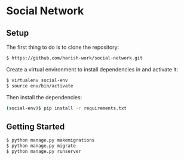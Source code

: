 # Social Network

## Setup

The first thing to do is to clone the repository:

```sh
$ https://github.com/harish-work/social-network.git
```

Create a virtual environment to install dependencies in and activate it:
```sh
$ virtualenv social-env
$ source env/bin/activate
```
Then install the dependencies:
```sh
(social-env)$ pip install -r requirements.txt
```
## Getting Started
```sh
$ python manage.py makemigrations
$ python manage.py migrate
$ python manage.py runserver
